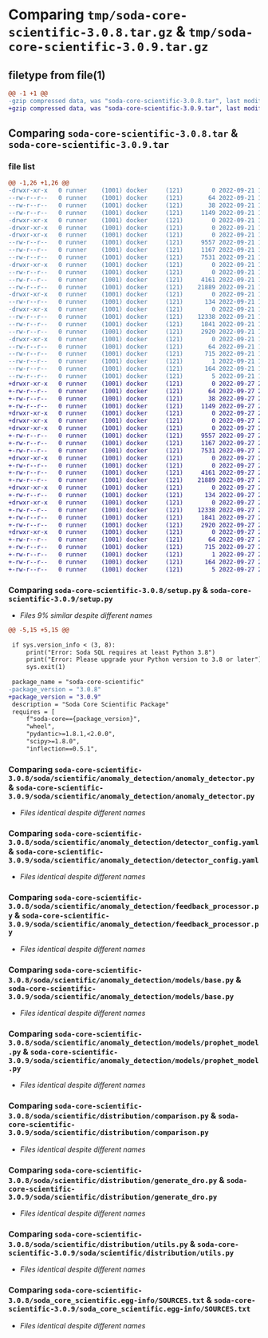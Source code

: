 # Comparing `tmp/soda-core-scientific-3.0.8.tar.gz` & `tmp/soda-core-scientific-3.0.9.tar.gz`

## filetype from file(1)

```diff
@@ -1 +1 @@
-gzip compressed data, was "soda-core-scientific-3.0.8.tar", last modified: Wed Sep 21 19:41:52 2022, max compression
+gzip compressed data, was "soda-core-scientific-3.0.9.tar", last modified: Tue Sep 27 20:20:01 2022, max compression
```

## Comparing `soda-core-scientific-3.0.8.tar` & `soda-core-scientific-3.0.9.tar`

### file list

```diff
@@ -1,26 +1,26 @@
-drwxr-xr-x   0 runner    (1001) docker     (121)        0 2022-09-21 19:41:52.387367 soda-core-scientific-3.0.8/
--rw-r--r--   0 runner    (1001) docker     (121)       64 2022-09-21 19:41:52.387367 soda-core-scientific-3.0.8/PKG-INFO
--rw-r--r--   0 runner    (1001) docker     (121)       38 2022-09-21 19:41:52.387367 soda-core-scientific-3.0.8/setup.cfg
--rw-r--r--   0 runner    (1001) docker     (121)     1149 2022-09-21 19:41:14.000000 soda-core-scientific-3.0.8/setup.py
-drwxr-xr-x   0 runner    (1001) docker     (121)        0 2022-09-21 19:41:52.383367 soda-core-scientific-3.0.8/soda/
-drwxr-xr-x   0 runner    (1001) docker     (121)        0 2022-09-21 19:41:52.383367 soda-core-scientific-3.0.8/soda/scientific/
-drwxr-xr-x   0 runner    (1001) docker     (121)        0 2022-09-21 19:41:52.387367 soda-core-scientific-3.0.8/soda/scientific/anomaly_detection/
--rw-r--r--   0 runner    (1001) docker     (121)     9557 2022-09-21 19:41:14.000000 soda-core-scientific-3.0.8/soda/scientific/anomaly_detection/anomaly_detector.py
--rw-r--r--   0 runner    (1001) docker     (121)     1167 2022-09-21 19:41:14.000000 soda-core-scientific-3.0.8/soda/scientific/anomaly_detection/detector_config.yaml
--rw-r--r--   0 runner    (1001) docker     (121)     7531 2022-09-21 19:41:14.000000 soda-core-scientific-3.0.8/soda/scientific/anomaly_detection/feedback_processor.py
-drwxr-xr-x   0 runner    (1001) docker     (121)        0 2022-09-21 19:41:52.387367 soda-core-scientific-3.0.8/soda/scientific/anomaly_detection/models/
--rw-r--r--   0 runner    (1001) docker     (121)        0 2022-09-21 19:41:14.000000 soda-core-scientific-3.0.8/soda/scientific/anomaly_detection/models/__init__.py
--rw-r--r--   0 runner    (1001) docker     (121)     4161 2022-09-21 19:41:14.000000 soda-core-scientific-3.0.8/soda/scientific/anomaly_detection/models/base.py
--rw-r--r--   0 runner    (1001) docker     (121)    21889 2022-09-21 19:41:14.000000 soda-core-scientific-3.0.8/soda/scientific/anomaly_detection/models/prophet_model.py
-drwxr-xr-x   0 runner    (1001) docker     (121)        0 2022-09-21 19:41:52.387367 soda-core-scientific-3.0.8/soda/scientific/common/
--rw-r--r--   0 runner    (1001) docker     (121)      134 2022-09-21 19:41:14.000000 soda-core-scientific-3.0.8/soda/scientific/common/exceptions.py
-drwxr-xr-x   0 runner    (1001) docker     (121)        0 2022-09-21 19:41:52.387367 soda-core-scientific-3.0.8/soda/scientific/distribution/
--rw-r--r--   0 runner    (1001) docker     (121)    12338 2022-09-21 19:41:14.000000 soda-core-scientific-3.0.8/soda/scientific/distribution/comparison.py
--rw-r--r--   0 runner    (1001) docker     (121)     1841 2022-09-21 19:41:14.000000 soda-core-scientific-3.0.8/soda/scientific/distribution/generate_dro.py
--rw-r--r--   0 runner    (1001) docker     (121)     2920 2022-09-21 19:41:14.000000 soda-core-scientific-3.0.8/soda/scientific/distribution/utils.py
-drwxr-xr-x   0 runner    (1001) docker     (121)        0 2022-09-21 19:41:52.387367 soda-core-scientific-3.0.8/soda_core_scientific.egg-info/
--rw-r--r--   0 runner    (1001) docker     (121)       64 2022-09-21 19:41:52.000000 soda-core-scientific-3.0.8/soda_core_scientific.egg-info/PKG-INFO
--rw-r--r--   0 runner    (1001) docker     (121)      715 2022-09-21 19:41:52.000000 soda-core-scientific-3.0.8/soda_core_scientific.egg-info/SOURCES.txt
--rw-r--r--   0 runner    (1001) docker     (121)        1 2022-09-21 19:41:52.000000 soda-core-scientific-3.0.8/soda_core_scientific.egg-info/dependency_links.txt
--rw-r--r--   0 runner    (1001) docker     (121)      164 2022-09-21 19:41:52.000000 soda-core-scientific-3.0.8/soda_core_scientific.egg-info/requires.txt
--rw-r--r--   0 runner    (1001) docker     (121)        5 2022-09-21 19:41:52.000000 soda-core-scientific-3.0.8/soda_core_scientific.egg-info/top_level.txt
+drwxr-xr-x   0 runner    (1001) docker     (121)        0 2022-09-27 20:20:01.780087 soda-core-scientific-3.0.9/
+-rw-r--r--   0 runner    (1001) docker     (121)       64 2022-09-27 20:20:01.780087 soda-core-scientific-3.0.9/PKG-INFO
+-rw-r--r--   0 runner    (1001) docker     (121)       38 2022-09-27 20:20:01.780087 soda-core-scientific-3.0.9/setup.cfg
+-rw-r--r--   0 runner    (1001) docker     (121)     1149 2022-09-27 20:19:27.000000 soda-core-scientific-3.0.9/setup.py
+drwxr-xr-x   0 runner    (1001) docker     (121)        0 2022-09-27 20:20:01.780087 soda-core-scientific-3.0.9/soda/
+drwxr-xr-x   0 runner    (1001) docker     (121)        0 2022-09-27 20:20:01.780087 soda-core-scientific-3.0.9/soda/scientific/
+drwxr-xr-x   0 runner    (1001) docker     (121)        0 2022-09-27 20:20:01.780087 soda-core-scientific-3.0.9/soda/scientific/anomaly_detection/
+-rw-r--r--   0 runner    (1001) docker     (121)     9557 2022-09-27 20:19:27.000000 soda-core-scientific-3.0.9/soda/scientific/anomaly_detection/anomaly_detector.py
+-rw-r--r--   0 runner    (1001) docker     (121)     1167 2022-09-27 20:19:27.000000 soda-core-scientific-3.0.9/soda/scientific/anomaly_detection/detector_config.yaml
+-rw-r--r--   0 runner    (1001) docker     (121)     7531 2022-09-27 20:19:27.000000 soda-core-scientific-3.0.9/soda/scientific/anomaly_detection/feedback_processor.py
+drwxr-xr-x   0 runner    (1001) docker     (121)        0 2022-09-27 20:20:01.780087 soda-core-scientific-3.0.9/soda/scientific/anomaly_detection/models/
+-rw-r--r--   0 runner    (1001) docker     (121)        0 2022-09-27 20:19:27.000000 soda-core-scientific-3.0.9/soda/scientific/anomaly_detection/models/__init__.py
+-rw-r--r--   0 runner    (1001) docker     (121)     4161 2022-09-27 20:19:27.000000 soda-core-scientific-3.0.9/soda/scientific/anomaly_detection/models/base.py
+-rw-r--r--   0 runner    (1001) docker     (121)    21889 2022-09-27 20:19:27.000000 soda-core-scientific-3.0.9/soda/scientific/anomaly_detection/models/prophet_model.py
+drwxr-xr-x   0 runner    (1001) docker     (121)        0 2022-09-27 20:20:01.780087 soda-core-scientific-3.0.9/soda/scientific/common/
+-rw-r--r--   0 runner    (1001) docker     (121)      134 2022-09-27 20:19:27.000000 soda-core-scientific-3.0.9/soda/scientific/common/exceptions.py
+drwxr-xr-x   0 runner    (1001) docker     (121)        0 2022-09-27 20:20:01.780087 soda-core-scientific-3.0.9/soda/scientific/distribution/
+-rw-r--r--   0 runner    (1001) docker     (121)    12338 2022-09-27 20:19:27.000000 soda-core-scientific-3.0.9/soda/scientific/distribution/comparison.py
+-rw-r--r--   0 runner    (1001) docker     (121)     1841 2022-09-27 20:19:27.000000 soda-core-scientific-3.0.9/soda/scientific/distribution/generate_dro.py
+-rw-r--r--   0 runner    (1001) docker     (121)     2920 2022-09-27 20:19:27.000000 soda-core-scientific-3.0.9/soda/scientific/distribution/utils.py
+drwxr-xr-x   0 runner    (1001) docker     (121)        0 2022-09-27 20:20:01.780087 soda-core-scientific-3.0.9/soda_core_scientific.egg-info/
+-rw-r--r--   0 runner    (1001) docker     (121)       64 2022-09-27 20:20:01.000000 soda-core-scientific-3.0.9/soda_core_scientific.egg-info/PKG-INFO
+-rw-r--r--   0 runner    (1001) docker     (121)      715 2022-09-27 20:20:01.000000 soda-core-scientific-3.0.9/soda_core_scientific.egg-info/SOURCES.txt
+-rw-r--r--   0 runner    (1001) docker     (121)        1 2022-09-27 20:20:01.000000 soda-core-scientific-3.0.9/soda_core_scientific.egg-info/dependency_links.txt
+-rw-r--r--   0 runner    (1001) docker     (121)      164 2022-09-27 20:20:01.000000 soda-core-scientific-3.0.9/soda_core_scientific.egg-info/requires.txt
+-rw-r--r--   0 runner    (1001) docker     (121)        5 2022-09-27 20:20:01.000000 soda-core-scientific-3.0.9/soda_core_scientific.egg-info/top_level.txt
```

### Comparing `soda-core-scientific-3.0.8/setup.py` & `soda-core-scientific-3.0.9/setup.py`

 * *Files 9% similar despite different names*

```diff
@@ -5,15 +5,15 @@
 
 if sys.version_info < (3, 8):
     print("Error: Soda SQL requires at least Python 3.8")
     print("Error: Please upgrade your Python version to 3.8 or later")
     sys.exit(1)
 
 package_name = "soda-core-scientific"
-package_version = "3.0.8"
+package_version = "3.0.9"
 description = "Soda Core Scientific Package"
 requires = [
     f"soda-core=={package_version}",
     "wheel",
     "pydantic>=1.8.1,<2.0.0",
     "scipy>=1.8.0",
     "inflection==0.5.1",
```

### Comparing `soda-core-scientific-3.0.8/soda/scientific/anomaly_detection/anomaly_detector.py` & `soda-core-scientific-3.0.9/soda/scientific/anomaly_detection/anomaly_detector.py`

 * *Files identical despite different names*

### Comparing `soda-core-scientific-3.0.8/soda/scientific/anomaly_detection/detector_config.yaml` & `soda-core-scientific-3.0.9/soda/scientific/anomaly_detection/detector_config.yaml`

 * *Files identical despite different names*

### Comparing `soda-core-scientific-3.0.8/soda/scientific/anomaly_detection/feedback_processor.py` & `soda-core-scientific-3.0.9/soda/scientific/anomaly_detection/feedback_processor.py`

 * *Files identical despite different names*

### Comparing `soda-core-scientific-3.0.8/soda/scientific/anomaly_detection/models/base.py` & `soda-core-scientific-3.0.9/soda/scientific/anomaly_detection/models/base.py`

 * *Files identical despite different names*

### Comparing `soda-core-scientific-3.0.8/soda/scientific/anomaly_detection/models/prophet_model.py` & `soda-core-scientific-3.0.9/soda/scientific/anomaly_detection/models/prophet_model.py`

 * *Files identical despite different names*

### Comparing `soda-core-scientific-3.0.8/soda/scientific/distribution/comparison.py` & `soda-core-scientific-3.0.9/soda/scientific/distribution/comparison.py`

 * *Files identical despite different names*

### Comparing `soda-core-scientific-3.0.8/soda/scientific/distribution/generate_dro.py` & `soda-core-scientific-3.0.9/soda/scientific/distribution/generate_dro.py`

 * *Files identical despite different names*

### Comparing `soda-core-scientific-3.0.8/soda/scientific/distribution/utils.py` & `soda-core-scientific-3.0.9/soda/scientific/distribution/utils.py`

 * *Files identical despite different names*

### Comparing `soda-core-scientific-3.0.8/soda_core_scientific.egg-info/SOURCES.txt` & `soda-core-scientific-3.0.9/soda_core_scientific.egg-info/SOURCES.txt`

 * *Files identical despite different names*

